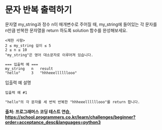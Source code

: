 # 문자 반복 출력하기 
 
<p>
문자열 my_string과 정수 n이 매개변수로 주어질 때, my_string에 들어있는 각 문자를 n만큼 반복한 문자열을 return 하도록 solution 함수를 완성해보세요.
</p>

```
<제한 사항>
2 ≤ my_string 길이 ≤ 5
2 ≤ n ≤ 10
"my_string"은 영어 대소문자로 이루어져 있습니다.

=== 입출력 예 ===
my_string	n	result
"hello"		3	"hhheeellllllooo"
```

<p>입출력 예 설명</p>

```
입출력 예 #1

"hello"의 각 문자를 세 번씩 반복한 "hhheeellllllooo"를 return 합니다.
```

<strong> 출처: 프로그래머스 코딩 테스트 연습, https://school.programmers.co.kr/learn/challenges/beginner?order=acceptance_desc&languages=python3</strong>
